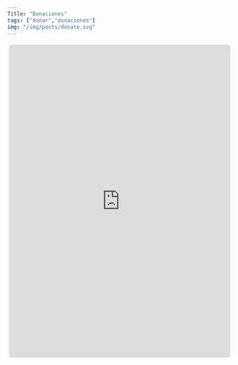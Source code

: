 ```yaml
---
Title: "Donaciones"
tags: ["donar","donaciones"]
img: "/img/posts/donate.svg"
---
```


<iframe id='kofiframe' src='https://ko-fi.com/lynxoslinux/?hidefeed=true&widget=true&embed=true&preview=true' style='border:none;width:100%;padding:4px;background:#f9f9f9;border-radius:10px;' height='712' title='lynxoslinux'></iframe>
